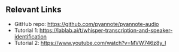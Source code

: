 ## Relevant Links

* GitHub repo: https://github.com/pyannote/pyannote-audio
* Tutorial 1: https://lablab.ai/t/whisper-transcription-and-speaker-identification
* Tutorial 2: https://www.youtube.com/watch?v=MVW746z8y_I